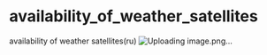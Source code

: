# availability_of_weather_satellites
availability of weather satellites(ru)
![Uploading image.png…]()

